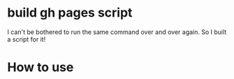 # build gh pages script
I can't be bothered to run the same command over and over again. So I built a script for it!

# How to use
